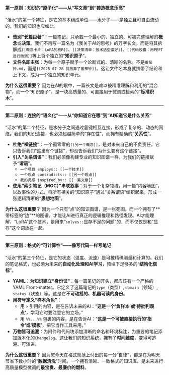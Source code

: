 #### **第一原则：知识的“原子化”——从“写文章”到“铸造概念乐高”**

“活水”的第一个特征，是它的基本组成单位——水分子——是独立且可自由流动的。我们的知识也应如此。

*   **告别“长篇巨著”**：一篇笔记，只承载一个最小的、独立的、可被完整理解的**概念**或**决策**。我们不再写一篇名为《我关于AI的思考》的万字长文，而是将其拆解成`[[概念卡片：LoRA的秩R]]`、`[[决策清单：技术选型偏好]]`、`[[代码胶囊：用PEFT进行微调]]`等上百个独立的“**知识原子**”。
*   **文件名即主张**：为每一个原子赋予一个论断式的、清晰的名称。不是`番茄钟.md`，而是`[[2025-07-28 我放弃了番茄钟]]`。这让文件名本身就携带了结论和上下文，成为一个独立的知识单元。

**为什么这很重要？** 因为在AI的眼中，一篇长文是难以被精准理解和利用的“混合物”，而一个“知识原子”，是一块高质量的、可直接用于微调或检索的“**标准积木**”。

---

#### **第二原则：连接的“语义化”——从“你知道它在哪”到“AI知道它是什么关系”**

“活水”的第二个特征，是水分子之间通过氢键相互连接，形成了复杂的、动态的网络。我们的知识连接，也必须超越简单的“存在性”，而拥有精确的“**关系性**”。

*   **杜绝“裸链接”**：一个孤零零的`[[另一个概念]]`，是对未来自己的不负责任。它只告诉我们“这里有个链接”，却没告诉我们“为什么要有这个链接”。
*   **引入“关系谓语”**：我们必须像构建专业的知识图谱一样，为我们的链接赋予“**谓语**”。
    *   `一个项目 employs:: [[一个技术]]`
    *   `一个观点 contradicts:: [[另一个观点]]`
    *   `我的灵感 inspired_by:: [[一篇文章]]`
*   **使用“索引笔记（MOC）”串联叙事**：对于一个复杂领域，用一篇“内容地图”，以故事性的方式，将所有相关的“知识原子”通过“关系谓语”编织起来，形成一张逻辑清晰的“**思想地图**”。

**为什么这很重要？** 因为一个只有“点”的知识图谱，是一张死图。而一个拥有了**带标签的“边”**的图谱，才能让AI进行真正的逻辑推理和路径发现。AI才能理解，“LoRA”这个技术，是用来“`solves::`显存不足的问题”的，而不仅仅是和“显存”这个词放在一起。

---

#### **第三原则：格式的“可计算性”——像写代码一样写笔记**

“活水”的第三个特征，是它的状态（温度、流速）是可被精确测量和计算的。我们的笔记格式，也必须为未来的**自动化处理和AI学习**，预埋下足够多的“**结构化信标**”。

*   **YAML：为知识建立“身份证”**：每一篇笔记的开头，都应该有一个严格的YAML Front-matter。它定义了这篇笔记的`type`（类型）, `domain`（领域）, `status`（状态）等。这是它**不可动摇的、机器可读的身份**。
*   **用符号定义“样本角色”**：
    *   用 `>` 引用的内容，是在告诉未来的AI：“**这是一个‘负样本’或‘待批判观点’**，学习它时要注意它的立场。”
    *   用 `%%...%%` 包裹的内容，是在告诉AI：“**这是一个可被直接执行的‘指令’或‘模板’**，把它当作工具来用。”
*   **万物皆可追溯**：为附件和代码块添加清晰的命名和环境标注，为重要的笔记添加版本化的`Changelog`。这让我们的知识系统，拥有了**时间维度**，变得可追溯、可演进。

**为什么这很重要？** 因为您今天在格式规范上付出的每一分“自律”，都是在为明天节省下数小时的“**数据清洗**”时间。一个拥有清晰、一致格式的知识库，是未来进行高质量模型微调的**最宝贵、最廉价的燃料**。
